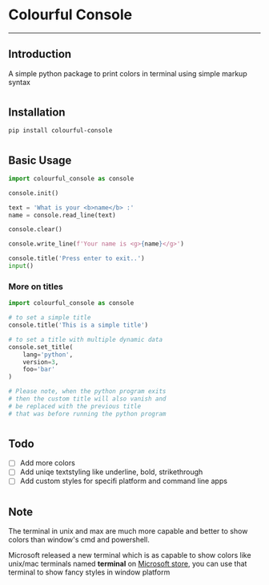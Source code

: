# Colourful Console

---

## Introduction

A simple python package to print colors in terminal using simple markup syntax

#

## Installation

`pip install colourful-console`

#

## Basic Usage

```python
import colourful_console as console

console.init()

text = 'What is your <b>name</b> :'
name = console.read_line(text)

console.clear()

console.write_line(f'Your name is <g>{name}</g>')

console.title('Press enter to exit..')
input()

```

### More on titles

```python
import colourful_console as console

# to set a simple title
console.title('This is a simple title')

# to set a title with multiple dynamic data
console.set_title(
    lang='python', 
    version=3, 
    foo='bar'
)

# Please note, when the python program exits 
# then the custom title will also vanish and
# be replaced with the previous title
# that was before running the python program
```
#

## Todo

- [ ] Add more colors
- [ ] Add uniqe textstyling like underline, bold, strikethrough
- [ ] Add custom styles for specifi platform and command line apps

#

## Note
The terminal in unix and max are much more capable and better to show colors than window's cmd and powershell.

Microsoft released a new terminal which is as capable to show colors like unix/mac terminals named **terminal** on [Microsoft store](https://apps.microsoft.com/store/detail/windows-terminal/9N0DX20HK701?hl=en-np), you can use that terminal to show fancy styles in window platform